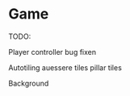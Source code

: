 # Game


TODO:

Player controller bug fixen

Autotiling
    auessere tiles
    pillar tiles

Background
